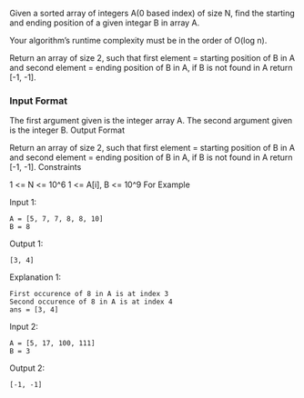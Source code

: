 Given a sorted array of integers A(0 based index) of size N, find the starting and ending position of a given integar B in array A.

Your algorithm’s runtime complexity must be in the order of O(log n).

Return an array of size 2, such that first element = starting position of B in A and second element = ending position of B in A, if B is not found in A return [-1, -1].




### Input Format

The first argument given is the integer array A.
The second argument given is the integer B.
Output Format

 Return an array of size 2, such that first element = starting position of B in A and second element = ending position of B in A, if B is not found in A return [-1, -1].
Constraints

1 <= N <= 10^6
1 <= A[i], B <= 10^9
For Example

Input 1:
    
    A = [5, 7, 7, 8, 8, 10] 
    B = 8
Output 1:
    
    [3, 4]
Explanation 1:
    
    First occurence of 8 in A is at index 3
    Second occurence of 8 in A is at index 4
    ans = [3, 4]

Input 2:
    
    A = [5, 17, 100, 111]
    B = 3
Output 2:
    
    [-1, -1]
